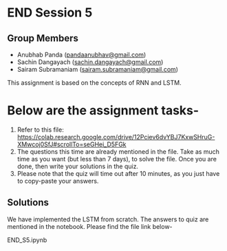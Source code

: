 # END Session 5

## Group Members
  - Anubhab Panda (pandaanubhav@gmail.com)
  - Sachin Dangayach (sachin.dangayach@gmail.com)
  - Sairam Subramaniam (sairam.subramaniam@gmail.com)


This assignment is based on the concepts of RNN and LSTM.

# Below are the assignment tasks-

1. Refer to this file: https://colab.research.google.com/drive/12Pciev6dvYBJ7KxwSHruG-XMwcoj0SfJ#scrollTo=seGHei_D5FGk
2. The questions this time are already mentioned in the file. Take as much time as you want (but less than 7 days), to solve the file. Once you are done, then write your solutions in the quiz.
3. Please note that the quiz will time out after 10 minutes, as you just have to copy-paste your answers.

## Solutions

We have implemented the LSTM from scratch. The answers to quiz are mentioned in the notebook.
Please find the file link below-

END_S5.ipynb
